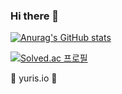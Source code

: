 ### Hi there 👋
[![Anurag's GitHub stats](https://github-readme-stats.vercel.app/api?username=yuris99&show_icons=true&theme=radical&locale=kr)](https://github.com/anuraghazra/github-readme-stats)


[![Solved.ac
프로필](http://mazassumnida.wtf/api/v2/generate_badge?boj=yuris)](https://solved.ac/yuris)

🚧 yuris.io 🚧

<!--
**Yuris99/yuris99** is a ✨ _special_ ✨ repository because its `README.md` (this file) appears on your GitHub profile.

Here are some ideas to get you started:

- 🔭 I’m currently working on ...
- 🌱 I’m currently learning ...
- 👯 I’m looking to collaborate on ...
- 🤔 I’m looking for help with ...
- 💬 Ask me about ...
- 📫 How to reach me: ...
- 😄 Pronouns: ...
- ⚡ Fun fact: ...
-->
